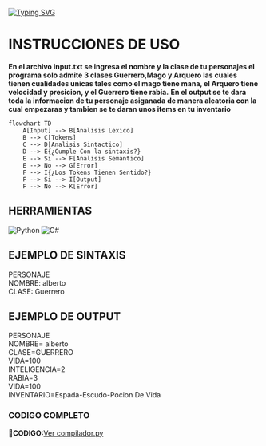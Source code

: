<a href="https://git.io/typing-svg"><img src="https://readme-typing-svg.demolab.com?font=Fira+Code&weight=600&size=34&pause=1000&width=435&lines=PROYECTO+COMPILADOR+" alt="Typing SVG" /></a>

# INSTRUCCIONES DE USO
**En el archivo input.txt se ingresa el nombre y la clase de tu personajes el programa solo admite 3 clases Guerrero,Mago y Arquero las cuales tienen cualidades unicas tales como el mago tiene mana, el Arquero tiene
velocidad y presicion, y el Guerrero tiene rabia.**
**En el output se te dara toda la informacion de tu personaje asiganada de manera aleatoria con la cual empezaras y tambien se te daran unos items en tu inventario**  
```mermaid
flowchart TD
    A[Input] --> B[Analisis Lexico]
    B --> C[Tokens]
    C --> D[Analisis Sintactico]
    D --> E{¿Cumple Con la sintaxis?}
    E --> Si --> F[Analisis Semantico]
    E --> No --> G[Error]
    F --> I{¿Los Tokens Tienen Sentido?}
    F --> Si --> I[Output]
    F --> No --> K[Error]

```
## HERRAMIENTAS
![Python](https://img.shields.io/badge/Python-3776AB?style=for-the-badge&logo=python&logoColor=white) ![C#](https://img.shields.io/badge/C%23-239120?style=for-the-badge&logo=c-sharp&logoColor=white)
## EJEMPLO DE SINTAXIS
PERSONAJE  
NOMBRE: alberto  
CLASE: Guerrero  

## EJEMPLO DE OUTPUT
PERSONAJE  
NOMBRE= alberto  
CLASE=GUERRERO  
VIDA=100  
INTELIGENCIA=2  
RABIA=3  
VIDA=100  
INVENTARIO=Espada-Escudo-Pocion De Vida      
### CODIGO COMPLETO  
📄**CODIGO:**[Ver compilador.py](./compilador.py)


